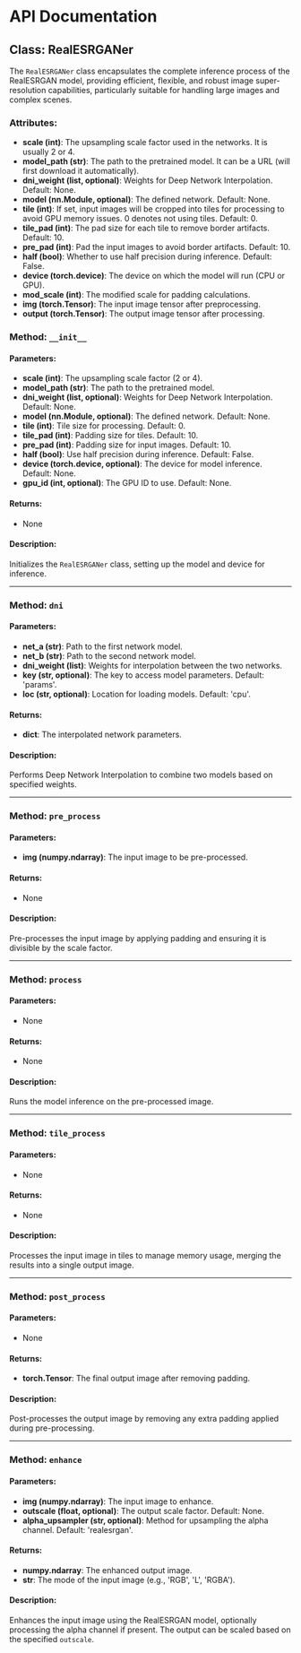 # API Documentation

## Class: RealESRGANer

The `RealESRGANer` class encapsulates the complete inference process of the RealESRGAN model, providing efficient, flexible, and robust image super-resolution capabilities, particularly suitable for handling large images and complex scenes.

### Attributes:
- **scale (int)**: The upsampling scale factor used in the networks. It is usually 2 or 4.
- **model_path (str)**: The path to the pretrained model. It can be a URL (will first download it automatically).
- **dni_weight (list, optional)**: Weights for Deep Network Interpolation. Default: None.
- **model (nn.Module, optional)**: The defined network. Default: None.
- **tile (int)**: If set, input images will be cropped into tiles for processing to avoid GPU memory issues. 0 denotes not using tiles. Default: 0.
- **tile_pad (int)**: The pad size for each tile to remove border artifacts. Default: 10.
- **pre_pad (int)**: Pad the input images to avoid border artifacts. Default: 10.
- **half (bool)**: Whether to use half precision during inference. Default: False.
- **device (torch.device)**: The device on which the model will run (CPU or GPU).
- **mod_scale (int)**: The modified scale for padding calculations.
- **img (torch.Tensor)**: The input image tensor after preprocessing.
- **output (torch.Tensor)**: The output image tensor after processing.

### Method: `__init__`

#### Parameters:
- **scale (int)**: The upsampling scale factor (2 or 4).
- **model_path (str)**: The path to the pretrained model.
- **dni_weight (list, optional)**: Weights for Deep Network Interpolation. Default: None.
- **model (nn.Module, optional)**: The defined network. Default: None.
- **tile (int)**: Tile size for processing. Default: 0.
- **tile_pad (int)**: Padding size for tiles. Default: 10.
- **pre_pad (int)**: Padding size for input images. Default: 10.
- **half (bool)**: Use half precision during inference. Default: False.
- **device (torch.device, optional)**: The device for model inference. Default: None.
- **gpu_id (int, optional)**: The GPU ID to use. Default: None.

#### Returns:
- None

#### Description:
Initializes the `RealESRGANer` class, setting up the model and device for inference.

---

### Method: `dni`

#### Parameters:
- **net_a (str)**: Path to the first network model.
- **net_b (str)**: Path to the second network model.
- **dni_weight (list)**: Weights for interpolation between the two networks.
- **key (str, optional)**: The key to access model parameters. Default: 'params'.
- **loc (str, optional)**: Location for loading models. Default: 'cpu'.

#### Returns:
- **dict**: The interpolated network parameters.

#### Description:
Performs Deep Network Interpolation to combine two models based on specified weights.

---

### Method: `pre_process`

#### Parameters:
- **img (numpy.ndarray)**: The input image to be pre-processed.

#### Returns:
- None

#### Description:
Pre-processes the input image by applying padding and ensuring it is divisible by the scale factor.

---

### Method: `process`

#### Parameters:
- None

#### Returns:
- None

#### Description:
Runs the model inference on the pre-processed image.

---

### Method: `tile_process`

#### Parameters:
- None

#### Returns:
- None

#### Description:
Processes the input image in tiles to manage memory usage, merging the results into a single output image.

---

### Method: `post_process`

#### Parameters:
- None

#### Returns:
- **torch.Tensor**: The final output image after removing padding.

#### Description:
Post-processes the output image by removing any extra padding applied during pre-processing.

---

### Method: `enhance`

#### Parameters:
- **img (numpy.ndarray)**: The input image to enhance.
- **outscale (float, optional)**: The output scale factor. Default: None.
- **alpha_upsampler (str, optional)**: Method for upsampling the alpha channel. Default: 'realesrgan'.

#### Returns:
- **numpy.ndarray**: The enhanced output image.
- **str**: The mode of the input image (e.g., 'RGB', 'L', 'RGBA').

#### Description:
Enhances the input image using the RealESRGAN model, optionally processing the alpha channel if present. The output can be scaled based on the specified `outscale`.